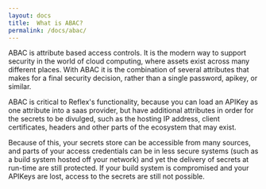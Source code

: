 ```yaml
---
layout: docs
title:  What is ABAC?
permalink: /docs/abac/
---
```

ABAC is attribute based access controls.  It is the modern way to support security in the world of cloud computing, where assets exist across many different places.  With ABAC it is the combination of several attributes that makes for a final security decision, rather than a single password, apikey, or similar.

ABAC is critical to Reflex's functionality, because you can load an APIKey as one attribute into a saas provider, but have additional attributes in order for the secrets to be divulged, such as the hosting IP address, client certificates, headers and other parts of the ecosystem that may exist.

Because of this, your secrets store can be accessible from many sources, and parts of your access credentials can be in less secure systems (such as a build system hosted off your network) and yet the delivery of secrets at run-time are still protected.  If your build system is compromised and your APIKeys are lost, access to the secrets are still not possible.
